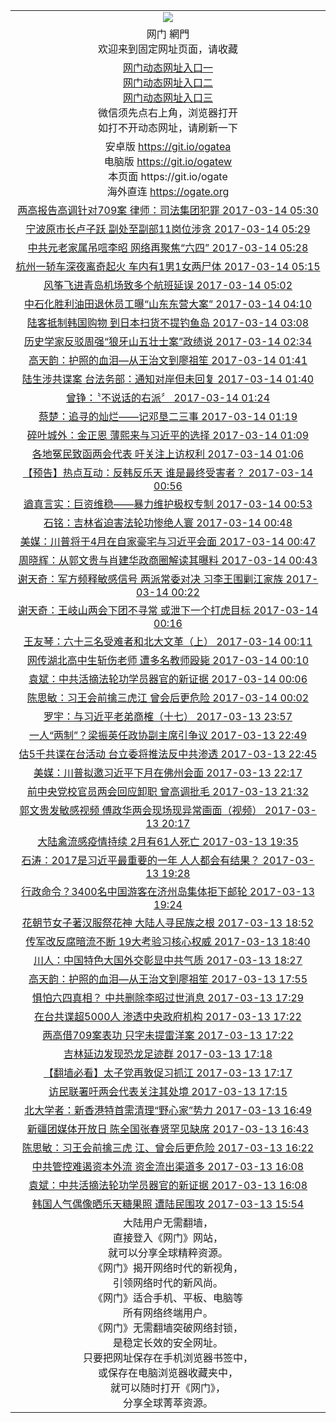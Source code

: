 ﻿<table>
  <tr></tr>
  <tr>
    <td align=center><img src="https://cloud.githubusercontent.com/assets/11880933/15631437/70d0a74e-259d-11e6-946f-6237b4b657bd.jpg"/></td>
  </tr>
  <!--tr>
    <td align=center><img src="https://cloud.githubusercontent.com/assets/11880933/13434984/f430fae2-e012-11e5-814f-c2df1e82b247.jpg" /></td>
  </tr-->
  <tr>
    <td align=center>网门 網門<br/>
      欢迎来到固定网址页面，请收藏
    </td>
  </tr>
  <tr>
    <td align=center>
      <a href="https://s3.amazonaws.com/ogate/oGate.htm?from=ogGits">网门动态网址入口一</a><br/>
      <a href="https://s3.amazonaws.com/ogate/oGate.htm?from=ogGitz">网门动态网址入口二</a><br/>
      <a href="https://s3.amazonaws.com/ogate/oGate.htm?from=ogGitc">网门动态网址入口三</a><br/>
      微信须先点右上角，浏览器打开<br/>
      如打不开动态网址，请刷新一下<br/>
    </td>
  </tr>
  <tr>
    <td align=center>
      安卓版 <a href="https://raw.githubusercontent.com/ogate/up/master/ogate.apk">https://git.io/ogatea</a><br/>
      电脑版 <a href="https://raw.githubusercontent.com/ogate/up/master/ogatew.zip">https://git.io/ogatew</a><br/>
      本页面 https://git.io/ogate<br/>
      海外直连 <a href="https://ogate.org/?from=ogGito">https://ogate.org</a><br/>
    </td>
  </tr>

<tr><td align="center"><a href="https://s3.amazonaws.com/ogate/oGate.htm?c813744&from=ogGits">两高报告高调针对709案 律师：司法集团犯罪 2017-03-14 05:30</a></td></tr>
<tr><td align="center"><a href="https://s3.amazonaws.com/ogate/oGate.htm?c813743&from=ogGits">宁波原市长卢子跃 副处至副部11岗位涉贪 2017-03-14 05:29</a></td></tr>
<tr><td align="center"><a href="https://s3.amazonaws.com/ogate/oGate.htm?c813742&from=ogGits">中共元老家属吊唁李昭 网络再聚焦“六四” 2017-03-14 05:28</a></td></tr>
<tr><td align="center"><a href="https://s3.amazonaws.com/ogate/oGate.htm?c813747&from=ogGits">杭州一轿车深夜离奇起火 车内有1男1女两尸体 2017-03-14 05:15</a></td></tr>
<tr><td align="center"><a href="https://s3.amazonaws.com/ogate/oGate.htm?c813746&from=ogGits">风筝飞进青岛机场致多个航班延误 2017-03-14 05:02</a></td></tr>
<tr><td align="center"><a href="https://s3.amazonaws.com/ogate/oGate.htm?c813548&from=ogGits">中石化胜利油田退休员工曝“山东东营大案” 2017-03-14 04:10</a></td></tr>
<tr><td align="center"><a href="https://s3.amazonaws.com/ogate/oGate.htm?c813750&from=ogGits">陆客抵制韩国购物   到日本扫货不提钓鱼岛 2017-03-14 03:08</a></td></tr>
<tr><td align="center"><a href="https://s3.amazonaws.com/ogate/oGate.htm?c813735&from=ogGits">历史学家反驳周强“狼牙山五壮士案”政绩说 2017-03-14 02:34</a></td></tr>
<tr><td align="center"><a href="https://s3.amazonaws.com/ogate/oGate.htm?c813740&from=ogGits">高天韵：护照的血泪—从王治文到廖祖笙 2017-03-14 01:41</a></td></tr>
<tr><td align="center"><a href="https://s3.amazonaws.com/ogate/oGate.htm?c813733&from=ogGits">陆生涉共谍案 台法务部：通知对岸但未回复 2017-03-14 01:40</a></td></tr>
<tr><td align="center"><a href="https://s3.amazonaws.com/ogate/oGate.htm?c813739&from=ogGits">曾铮：〝不说话的右派〞 2017-03-14 01:24</a></td></tr>
<tr><td align="center"><a href="https://s3.amazonaws.com/ogate/oGate.htm?c813738&from=ogGits">蔡楚：追寻的灿烂——记邓垦二三事 2017-03-14 01:19</a></td></tr>
<tr><td align="center"><a href="https://s3.amazonaws.com/ogate/oGate.htm?c813737&from=ogGits">碎叶城外：金正恩 薄熙来与习近平的选择 2017-03-14 01:09</a></td></tr>
<tr><td align="center"><a href="https://s3.amazonaws.com/ogate/oGate.htm?c813723&from=ogGits">各地冤民致函两会代表 吁关注上访权利 2017-03-14 01:06</a></td></tr>
<tr><td align="center"><a href="https://s3.amazonaws.com/ogate/oGate.htm?c813724&from=ogGits">【预告】热点互动：反韩反乐天 谁是最终受害者？ 2017-03-14 00:56</a></td></tr>
<tr><td align="center"><a href="https://s3.amazonaws.com/ogate/oGate.htm?c813736&from=ogGits">遒真言实：巨资维稳——暴力维护极权专制 2017-03-14 00:53</a></td></tr>
<tr><td align="center"><a href="https://s3.amazonaws.com/ogate/oGate.htm?c813732&from=ogGits">石铭：吉林省迫害法轮功惨绝人寰 2017-03-14 00:48</a></td></tr>
<tr><td align="center"><a href="https://s3.amazonaws.com/ogate/oGate.htm?c813749&from=ogGits">美媒：川普将于4月在自家豪宅与习近平会面 2017-03-14 00:47</a></td></tr>
<tr><td align="center"><a href="https://s3.amazonaws.com/ogate/oGate.htm?c813731&from=ogGits">周晓辉：从郭文贵与肖建华政商圈解读其曝料 2017-03-14 00:43</a></td></tr>
<tr><td align="center"><a href="https://s3.amazonaws.com/ogate/oGate.htm?c813730&from=ogGits">谢天奇：军方频释敏感信号 两派常委对决 习李王围剿江家族 2017-03-14 00:22</a></td></tr>
<tr><td align="center"><a href="https://s3.amazonaws.com/ogate/oGate.htm?c813729&from=ogGits">谢天奇：王岐山两会下团不寻常 或泄下一个打虎目标 2017-03-14 00:16</a></td></tr>
<tr><td align="center"><a href="https://s3.amazonaws.com/ogate/oGate.htm?c813728&from=ogGits">王友琴：六十三名受难者和北大文革（上） 2017-03-14 00:11</a></td></tr>
<tr><td align="center"><a href="https://s3.amazonaws.com/ogate/oGate.htm?c813734&from=ogGits">网传湖北高中生斩伤老师 遭多名教师殴毙 2017-03-14 00:10</a></td></tr>
<tr><td align="center"><a href="https://s3.amazonaws.com/ogate/oGate.htm?c813727&from=ogGits">袁斌：中共活摘法轮功学员器官的新证据 2017-03-14 00:06</a></td></tr>
<tr><td align="center"><a href="https://s3.amazonaws.com/ogate/oGate.htm?c813726&from=ogGits">陈思敏：习王会前擒三虎江 曾会后更危险 2017-03-14 00:02</a></td></tr>
<tr><td align="center"><a href="https://s3.amazonaws.com/ogate/oGate.htm?c813725&from=ogGits">罗宇：与习近平老弟商榷（十七） 2017-03-13 23:57</a></td></tr>
<tr><td align="center"><a href="https://s3.amazonaws.com/ogate/oGate.htm?c813741&from=ogGits">一人“两制”？梁振英任政协副主席引争议 2017-03-13 22:49</a></td></tr>
<tr><td align="center"><a href="https://s3.amazonaws.com/ogate/oGate.htm?c813722&from=ogGits">估5千共谍在台活动 台立委将推法反中共渗透 2017-03-13 22:45</a></td></tr>
<tr><td align="center"><a href="https://s3.amazonaws.com/ogate/oGate.htm?c813720&from=ogGits">美媒：川普拟邀习近平下月在佛州会面 2017-03-13 22:17</a></td></tr>
<tr><td align="center"><a href="https://s3.amazonaws.com/ogate/oGate.htm?c813698&from=ogGits">前中央党校官员两会回应卸职 曾高调批毛 2017-03-13 21:32</a></td></tr>
<tr><td align="center"><a href="https://s3.amazonaws.com/ogate/oGate.htm?c813716&from=ogGits">郭文贵发敏感视频 傅政华两会现场现异常画面（视频） 2017-03-13 20:17</a></td></tr>
<tr><td align="center"><a href="https://s3.amazonaws.com/ogate/oGate.htm?c813745&from=ogGits">大陆禽流感疫情持续 2月有61人死亡 2017-03-13 19:35</a></td></tr>
<tr><td align="center"><a href="https://s3.amazonaws.com/ogate/oGate.htm?c813662&from=ogGits">石涛：2017是习近平最重要的一年 人人都会有结果？ 2017-03-13 19:28</a></td></tr>
<tr><td align="center"><a href="https://s3.amazonaws.com/ogate/oGate.htm?c813715&from=ogGits">行政命令？3400名中国游客在济州岛集体拒下邮轮 2017-03-13 19:24</a></td></tr>
<tr><td align="center"><a href="https://s3.amazonaws.com/ogate/oGate.htm?c813748&from=ogGits">花朝节女子著汉服祭花神 大陆人寻民族之根 2017-03-13 18:52</a></td></tr>
<tr><td align="center"><a href="https://s3.amazonaws.com/ogate/oGate.htm?c813714&from=ogGits">传军改反腐暗流不断    19大考验习核心权威 2017-03-13 18:40</a></td></tr>
<tr><td align="center"><a href="https://s3.amazonaws.com/ogate/oGate.htm?c813717&from=ogGits">川人：中国特色大国外交彰显中共气质 2017-03-13 18:27</a></td></tr>
<tr><td align="center"><a href="https://s3.amazonaws.com/ogate/oGate.htm?c813696&from=ogGits">高天韵：护照的血泪—从王治文到廖祖笙 2017-03-13 17:55</a></td></tr>
<tr><td align="center"><a href="https://s3.amazonaws.com/ogate/oGate.htm?c813709&from=ogGits">惧怕六四真相？ 中共删除李昭过世消息 2017-03-13 17:29</a></td></tr>
<tr><td align="center"><a href="https://s3.amazonaws.com/ogate/oGate.htm?c813708&from=ogGits">在台共谍超5000人 渗透中央政府机构 2017-03-13 17:22</a></td></tr>
<tr><td align="center"><a href="https://s3.amazonaws.com/ogate/oGate.htm?c813721&from=ogGits">两高借709案表功 只字未提雷洋案 2017-03-13 17:22</a></td></tr>
<tr><td align="center"><a href="https://s3.amazonaws.com/ogate/oGate.htm?c813710&from=ogGits">吉林延边发现恐龙足迹群 2017-03-13 17:18</a></td></tr>
<tr><td align="center"><a href="https://s3.amazonaws.com/ogate/oGate.htm?c813712&from=ogGits">【翻墙必看】太子党再敦促习抓江 2017-03-13 17:17</a></td></tr>
<tr><td align="center"><a href="https://s3.amazonaws.com/ogate/oGate.htm?c813705&from=ogGits">访民联署吁两会代表关注其处境 2017-03-13 17:15</a></td></tr>
<tr><td align="center"><a href="https://s3.amazonaws.com/ogate/oGate.htm?c813699&from=ogGits">北大学者：新香港特首需清理“野心家”势力 2017-03-13 16:49</a></td></tr>
<tr><td align="center"><a href="https://s3.amazonaws.com/ogate/oGate.htm?c813689&from=ogGits">新疆团媒体开放日 陈全国张春贤罕见缺席 2017-03-13 16:43</a></td></tr>
<tr><td align="center"><a href="https://s3.amazonaws.com/ogate/oGate.htm?c813718&from=ogGits">陈思敏：习王会前擒三虎 江、曾会后更危险 2017-03-13 16:22</a></td></tr>
<tr><td align="center"><a href="https://s3.amazonaws.com/ogate/oGate.htm?c813713&from=ogGits">中共管控难遏资本外流 资金流出渠道多 2017-03-13 16:08</a></td></tr>
<tr><td align="center"><a href="https://s3.amazonaws.com/ogate/oGate.htm?c813697&from=ogGits">袁斌：中共活摘法轮功学员器官的新证据 2017-03-13 16:08</a></td></tr>
<tr><td align="center"><a href="https://s3.amazonaws.com/ogate/oGate.htm?c813704&from=ogGits">韩国人气偶像晒乐天糖果照 遭陆民围攻 2017-03-13 15:54</a></td></tr>

  <tr>
    <td align=center>
大陆用户无需翻墙，<br/>
直接登入《网门》网站，<br/>就可以分享全球精粹资源。<br/>
《网门》揭开网络时代的新视角，<br/>引领网络时代的新风尚。<br/>
《网门》适合手机、平板、电脑等<br/>所有网络终端用户。<br/>
《网门》无需翻墙突破网络封锁，<br/>是稳定长效的安全网址。<br/>
只要把网址保存在手机浏览器书签中，<br/>或保存在电脑浏览器收藏夹中，<br/>
就可以随时打开《网门》，<br/>
分享全球菁萃资源。<br/></td>
  </tr>
</table>    
